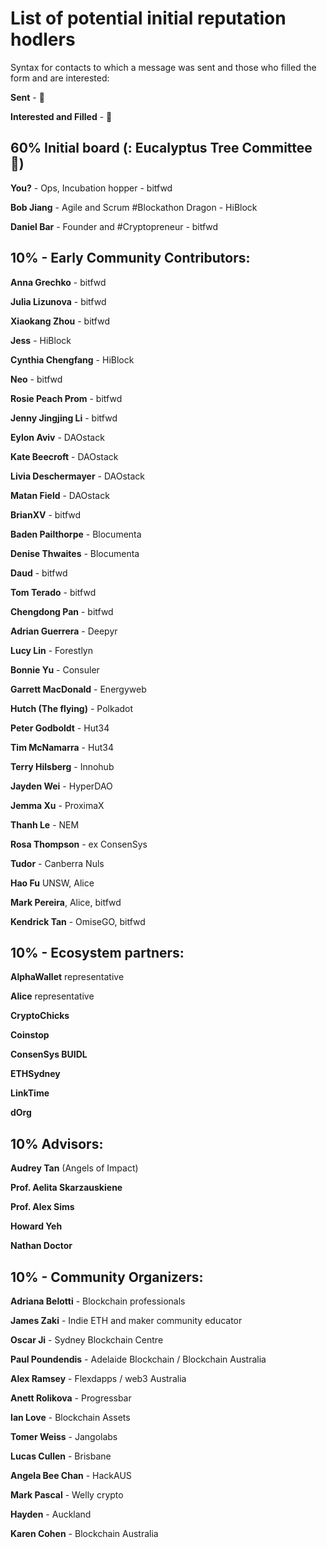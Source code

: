 # List of potential initial reputation hodlers

Syntax for contacts to which a message was sent and those who filled the form and are interested: 

**Sent** -  📧 

**Interested and Filled** - 🥳


## 60% Initial board (: Eucalyptus Tree Committee🍃)

**You?** - Ops, Incubation hopper - bitfwd

**Bob Jiang** - Agile and Scrum #Blockathon Dragon - HiBlock

**Daniel Bar** - Founder and #Cryptopreneur - bitfwd


## 10% - Early Community Contributors: 

**Anna Grechko** - bitfwd

**Julia Lizunova** - bitfwd

**Xiaokang Zhou** - bitfwd

**Jess** - HiBlock

**Cynthia Chengfang** - HiBlock 

**Neo** - bitfwd

**Rosie Peach Prom** - bitfwd

**Jenny Jingjing Li** - bitfwd

**Eylon Aviv** - DAOstack

**Kate Beecroft** - DAOstack

**Livia Deschermayer** - DAOstack

**Matan Field** - DAOstack

**BrianXV** - bitfwd 

**Baden Pailthorpe** - Blocumenta

**Denise Thwaites** - Blocumenta

**Daud** - bitfwd

**Tom Terado** - bitfwd

**Chengdong Pan** - bitfwd

**Adrian Guerrera**  - Deepyr

**Lucy Lin** - Forestlyn

**Bonnie Yu** - Consuler

**Garrett MacDonald** - Energyweb

**Hutch (The flying)** - Polkadot

**Peter Godboldt** - Hut34

**Tim McNamarra** - Hut34

**Terry Hilsberg** - Innohub

**Jayden Wei** - HyperDAO

**Jemma Xu** - ProximaX

**Thanh Le** - NEM

**Rosa Thompson** - ex ConsenSys 

**Tudor** - Canberra Nuls

**Hao Fu** UNSW, Alice

**Mark Pereira**, Alice, bitfwd

**Kendrick Tan** - OmiseGO, bitfwd

## 10% - Ecosystem partners: 

**AlphaWallet** representative

**Alice** representative

**CryptoChicks**

**Coinstop**

**ConsenSys BUIDL**

**ETHSydney**

**LinkTime**

**dOrg**


## 10% Advisors: 

**Audrey Tan** (Angels of Impact)

**Prof. Aelita Skarzauskiene** 

**Prof. Alex Sims** 

**Howard Yeh**

**Nathan Doctor** 

## 10% - Community Organizers:

**Adriana Belotti** - Blockchain professionals

**James Zaki** - Indie ETH and maker community educator

**Oscar Ji** - Sydney Blockchain Centre

**Paul Poundendis** - Adelaide Blockchain / Blockchain Australia

**Alex Ramsey** - Flexdapps / web3 Australia

**Anett Rolikova** - Progressbar

**Ian Love** - Blockchain Assets

**Tomer Weiss** - Jangolabs

**Lucas Cullen** - Brisbane

**Angela Bee Chan**  - HackAUS

**Mark Pascal** - Welly crypto

**Hayden** - Auckland

**Karen Cohen** - Blockchain Australia
